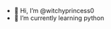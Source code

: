 - 👋 Hi, I’m @witchyprincess0
- 🌱 I’m currently learning python

<!---
witchyprincess0/witchyprincess0 is a ✨ special ✨ repository because its `README.md` (this file) appears on your GitHub profile.
You can click the Preview link to take a look at your changes.
--->

